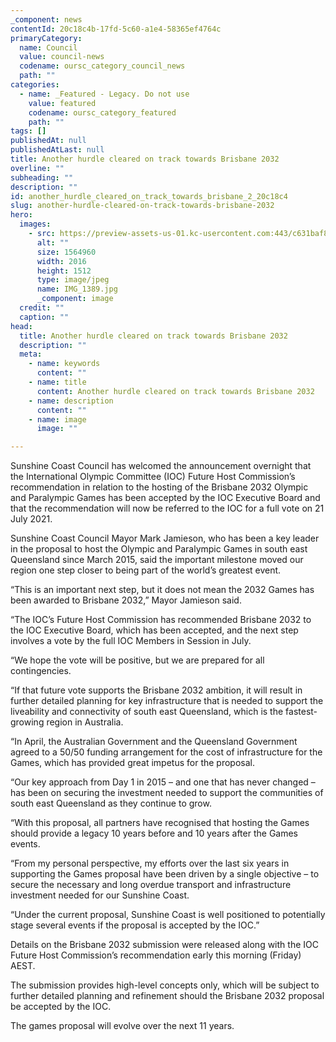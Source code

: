 ```yaml
---
_component: news
contentId: 20c18c4b-17fd-5c60-a1e4-58365ef4764c
primaryCategory:
  name: Council
  value: council-news
  codename: oursc_category_council_news
  path: ""
categories:
  - name: _Featured - Legacy. Do not use
    value: featured
    codename: oursc_category_featured
    path: ""
tags: []
publishedAt: null
publishedAtLast: null
title: Another hurdle cleared on track towards Brisbane 2032
overline: ""
subheading: ""
description: ""
id: another_hurdle_cleared_on_track_towards_brisbane_2_20c18c4
slug: another-hurdle-cleared-on-track-towards-brisbane-2032
hero:
  images:
    - src: https://preview-assets-us-01.kc-usercontent.com:443/c631baf8-1b46-001f-580c-d0001b68b4a8/30b63ecb-8b5f-4eeb-83e7-71c4822ab34b/IMG_1389.jpg
      alt: ""
      size: 1564960
      width: 2016
      height: 1512
      type: image/jpeg
      name: IMG_1389.jpg
      _component: image
  credit: ""
  caption: ""
head:
  title: Another hurdle cleared on track towards Brisbane 2032
  description: ""
  meta:
    - name: keywords
      content: ""
    - name: title
      content: Another hurdle cleared on track towards Brisbane 2032
    - name: description
      content: ""
    - name: image
      image: ""

---
```

Sunshine Coast Council has welcomed the announcement overnight that the International Olympic Committee (IOC) Future Host Commission’s recommendation in relation to the hosting of the Brisbane 2032 Olympic and Paralympic Games has been accepted by the IOC Executive Board and that the recommendation will now be referred to the IOC for a full vote on 21 July 2021.

Sunshine Coast Council Mayor Mark Jamieson, who has been a key leader in the proposal to host the Olympic and Paralympic Games in south east Queensland since March 2015, said the important milestone moved our region one step closer to being part of the world’s greatest event.

“This is an important next step, but it does not mean the 2032 Games has been awarded to Brisbane 2032,” Mayor Jamieson said.

“The IOC’s Future Host Commission has recommended Brisbane 2032 to the IOC Executive Board, which has been accepted, and the next step involves a vote by the full IOC Members in Session in July.

“We hope the vote will be positive, but we are prepared for all contingencies.

“If that future vote supports the Brisbane 2032 ambition, it will result in further detailed planning for key infrastructure that is needed to support the liveability and connectivity of south east Queensland, which is the fastest-growing region in Australia.

“In April, the Australian Government and the Queensland Government agreed to a 50/50 funding arrangement for the cost of infrastructure for the Games, which has provided great impetus for the proposal.

“Our key approach from Day 1 in 2015 – and one that has never changed – has been on securing the investment needed to support the communities of south east Queensland as they continue to grow.

“With this proposal, all partners have recognised that hosting the Games should provide a legacy 10 years before and 10 years after the Games events.

“From my personal perspective, my efforts over the last six years in supporting the Games proposal have been driven by a single objective – to secure the necessary and long overdue transport and infrastructure investment needed for our Sunshine Coast.

“Under the current proposal, Sunshine Coast is well positioned to potentially stage several events if the proposal is accepted by the IOC.”

Details on the Brisbane 2032 submission were released along with the IOC Future Host Commission’s recommendation early this morning (Friday) AEST.

The submission provides high-level concepts only, which will be subject to further detailed planning and refinement should the Brisbane 2032 proposal be accepted by the IOC.

The games proposal will evolve over the next 11 years.
